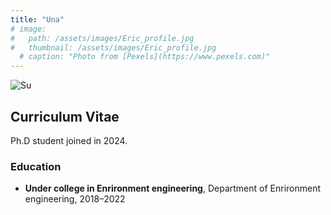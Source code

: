 ```yaml
---
title: "Una"
# image: 
#   path: /assets/images/Eric_profile.jpg
#   thumbnail: /assets/images/Eric_profile.jpg
  # caption: "Photo from [Pexels](https://www.pexels.com)"
---
```


<img src="{{ '/assets/images/Una.jpg' | relative_url }}" alt="Su" style="max-width: 300px; height: auto;">

## Curriculum Vitae
Ph.D student joined in 2024.
### Education
- **Under college in Enrironment engineering**, Department of Enrironment engineering, 2018–2022

<!-- ### Experience
- **Research Assistant**, XYZ Lab, 2018–Present
  - Conducted research on scRNA-seq and transcriptomics. -->

<!-- ### Publications
- **Chen, B.J., et al.** (2021). "Title of Paper." *Jou -->